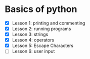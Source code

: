 # Basics of python

- [x] Lesson 1: printing and commenting
- [x] Lesson 2: running programs
- [x] Lesson 3: strings
- [x] Lesson 4: operators
- [x] Lesson 5: Escape Characters
- [ ] Lesson 6: user input
